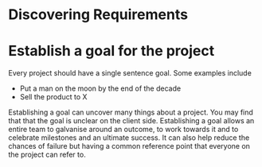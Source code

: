 # Discovering Requirements

# Establish a goal for the project

Every project should have a single sentence goal. Some examples include

* Put a man on the moon by the end of the decade
* Sell the product to X

Establishing a goal can uncover many things about a project. You may find that that the goal is unclear on the client side. Establishing a goal allows an entire team to galvanise around an outcome, to work towards it and to celebrate milestones and an ultimate success. It can also help reduce the chances of failure but having a common reference point that everyone on the project can refer to. 
